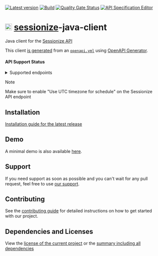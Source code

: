 [![Latest version](https://img.shields.io/maven-central/v/software.xdev/sessionize-java-client?logo=apache%20maven)](https://mvnrepository.com/artifact/software.xdev/sessionize-java-client)
[![Build](https://img.shields.io/github/actions/workflow/status/xdev-software/sessionize-java-client/check-build.yml?branch=develop)](https://github.com/xdev-software/sessionize-java-client/actions/workflows/check-build.yml?query=branch%3Adevelop)
[![Quality Gate Status](https://sonarcloud.io/api/project_badges/measure?project=xdev-software_sessionize-java-client&metric=alert_status)](https://sonarcloud.io/dashboard?id=xdev-software_sessionize-java-client)
[![API Specification Editor](https://img.shields.io/badge/API--Spec-Editor-85ea2d?logo=swagger)](https://editor.swagger.io/?url=https://raw.githubusercontent.com/xdev-software/sessionize-java-client/develop/openapi/openapi.yml)

# <img src="https://sessionize.com/landing/images/brand/logo/sessionize-avatar.svg" height="22" /> [sessionize](https://sessionize.com/)-java-client
Java client for the [Sessionize API](https://sessionize.com/playbook/api)

This client [is generated](./sessionize-java-client/pom.xml) from an [``openapi.yml``](./openapi/openapi.yml) using [OpenAPI Generator](https://openapi-generator.tech/).

#### API Support Status

<details><summary>Supported endpoints</summary>

Sessionize API ``v2``:
* ``view``
  * All ✔️
  * Speakers ✔️
  * SpeakerEmails ✔️ (undocumented endpoint)
  * Sessions ✔️

</details>

> [!NOTE]
> Make sure to enable "Use UTC timezone for schedule" on the Sessionize API endpoint

## Installation
[Installation guide for the latest release](https://github.com/xdev-software/sessionize-java-client/releases/latest#Installation)

## Demo
A minimal demo is also available [here](./sessionize-java-client-demo/src/main/java/software/xdev/Application.java).

## Support
If you need support as soon as possible and you can't wait for any pull request, feel free to use [our support](https://xdev.software/en/services/support).

## Contributing
See the [contributing guide](./CONTRIBUTING.md) for detailed instructions on how to get started with our project.

## Dependencies and Licenses
View the [license of the current project](LICENSE) or the [summary including all dependencies](https://xdev-software.github.io/sessionize-java-client/dependencies)
